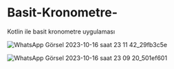 # Basit-Kronometre-
Kotlin ile basit kronometre uygulaması


![WhatsApp Görsel 2023-10-16 saat 23 11 42_29fb3c5e](https://github.com/kocgurbuzislam/Basit-Kronometre-/assets/109143949/4cf96c28-9b16-4bf0-bb9a-c28495e4e5d2)


![WhatsApp Görsel 2023-10-16 saat 23 09 20_501ef601](https://github.com/kocgurbuzislam/Basit-Kronometre-/assets/109143949/9db85c0d-c539-4cc0-bdd2-5db8bf92d93d)





